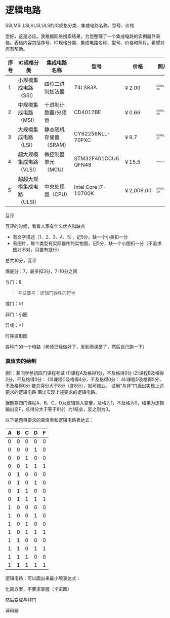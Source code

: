 # 逻辑电路

SSI,MSI,LSI,VLSI,ULS的IC规格分类、集成电路名称、型号、价格



您好，这是必应。我根据网络搜索结果，为您整理了一个集成电路的实例器件表格。表格内容包括序号、IC规格分类、集成电路名称、型号、价格和照片。希望对您有帮助。



| 序号 | IC规格分类                 | 集成电路名称           | 型号                 | 价格       | 照片                                                         |
| ---- | -------------------------- | ---------------------- | -------------------- | ---------- | ------------------------------------------------------------ |
| 1    | 小规模集成电路（SSI）      | 四位二进制加法器       | 74LS83A              | ￥2.00     | <img src="https://cdn.jsdelivr.net/gh/davidliuk/images@master/blog/IMG_9705.jpg" alt="IMG_9705" style="zoom:50%;" /> |
| 2    | 中规模集成电路（MSI）      | 十进制计数器/分频器    | CD4017BE             | ￥0.66     | <img src="https://cdn.jsdelivr.net/gh/davidliuk/images@master/blog/IMG_9706.jpg" alt="IMG_9706" style="zoom:50%;" /> |
| 3    | 大规模集成电路（LSI）      | 静态随机存储器（SRAM） | CY62256NLL-70PXC     | ￥9.7      | <img src="https://cdn.jsdelivr.net/gh/davidliuk/images@master/blog/IMG_9707.jpg" alt="IMG_9707" style="zoom:50%;" /> |
| 4    | 超大规模集成电路（VLSI）   | 微控制器单元（MCU）    | STM32F401CCU6 QFN48  | ￥15.5     | <img src="https://cdn.jsdelivr.net/gh/davidliuk/images@master/blog/IMG_9708.jpg" alt="IMG_9708" style="zoom:33%;" /> |
| 5    | 超超大规模集成电路（ULSI） | 中央处理器（CPU）      | Intel Core i7-10700K | ￥2,009.00 | <img src="https://cdn.jsdelivr.net/gh/davidliuk/images@master/blog/IMG_9709.jpg" alt="IMG_9709" style="zoom:50%;" /> |



互评

互评的时候，看看人家有什么优点和缺点

- 有文字描述（1、2、3、4、5），记5分，缺一个小类扣一分
- 有图片，每个类型有实际器件的实物图，记5分，缺一个小图扣一分（不追求图对不对，只要有就行）

总共10分，互评

保底分：7，最多扣3分，7-10分之间



与门：&

> 考试要考：逻辑门器件的符号

或门：≥1

非门：小圈

异或：=1



时序波形图

各种门的一个电路（老师已经做好了，发到雨课堂了，然后自己跑一下）





### 真值表的绘制

例1：某同学参初四门课程考试
(1)课程A及格得1分，不及格得0分
(2)课程B及格得2分，不及格得0分：
(3)课程C及格得4分，不及格得0分：
4)i课程D及格得5分，不及格得0分
若总得分大于8分（含8分），就可结业。
试用“与非”门画出实现上述要求的逻辑电路
画出实现上述要求的逻辑电路。

据题意四门课程A、B、C、D为逻辑输入变量，及格为1，不及格为0，结果为逻辑输出变F，总得分大于等于8分）为1结业，反之则为0。

以下是题目要求的真值表和逻辑电路表达式：

| A    | B    | C    | D    | F    |
| ---- | ---- | ---- | ---- | ---- |
| 0    | 0    | 0    | 0    | 0    |
| 0    | 0    | 0    | 1    | 0    |
| 0    | 0    | 1    | 0    | 0    |
| 0    | 0    | 1    | 1    | 1    |
| 0    | 1    | 0    | 0    | 0    |
| 0    | 1    | 0    | 1    | 0    |
| 0    | 1    | 1    | 0    | 0    |
| 0    | 1    | 1    | 1    | 1    |
| 1    | 0    | 0    | 0    | 0    |
| 1    | 0    | 0    | 1    | 0    |
| 1    | 0    | 1    | 0    | 0    |
| 1    | 0    | 1    | 1    | 1    |
| 1    | 1    | 0    | 0    | 0    |
| 1    | 1    | 0    | 1    | 1    |
| 1    | 1    | 1    | 0    | 0    |
| 1    | 1    | 1    | 1    | 1    |



逻辑电路：可以画出来最小项表达式：

化简方案，不要求掌握（卡诺图）

然后变成与非门



译码器